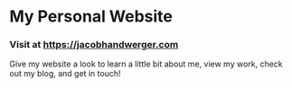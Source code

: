 # My Personal Website

### Visit at https://jacobhandwerger.com

Give my website a look to learn a little bit about me, view my work, check out my blog, and get in touch!
